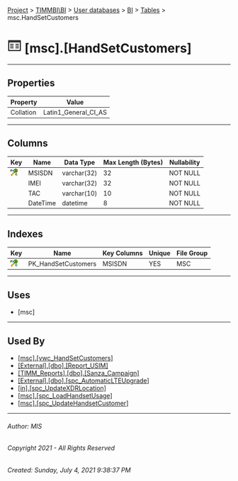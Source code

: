 #### 

[Project](../../../../index.md) > [TIMMBI\\BI](../../../index.md) > [User databases](../../index.md) > [BI](../index.md) > [Tables](Tables.md) > msc.HandSetCustomers

# ![Tables](../../../../Images/Table32.png) [msc].[HandSetCustomers]

---

## <a name="#properties"></a>Properties

| Property | Value |
|---|---|
| Collation | Latin1_General_CI_AS |


---

## <a name="#columns"></a>Columns

| Key | Name | Data Type | Max Length (Bytes) | Nullability |
|---|---|---|---|---|
| [![Cluster Primary Key PK_HandSetCustomers: MSISDN](../../../../Images/pkcluster.png)](#indexes) | MSISDN | varchar(32) | 32 | NOT NULL |
|  | IMEI | varchar(32) | 32 | NOT NULL |
|  | TAC | varchar(10) | 10 | NOT NULL |
|  | DateTime | datetime | 8 | NOT NULL |


---

## <a name="#indexes"></a>Indexes

| Key | Name | Key Columns | Unique | File Group |
|---|---|---|---|---|
| [![Cluster Primary Key PK_HandSetCustomers: MSISDN](../../../../Images/pkcluster.png)](#indexes) | PK_HandSetCustomers | MSISDN | YES | MSC |


---

## <a name="#uses"></a>Uses

* [msc]


---

## <a name="#usedby"></a>Used By

* [[msc].[vwc_HandSetCustomers]](../Views/vwc_HandSetCustomers.md)
* [[External].[dbo].[Report_USIM]](../../External/Programmability/Stored_Procedures/Report_USIM.md)
* [[TIMM_Reports].[dbo].[Sanza_Campaign]](../../TIMM_Reports/Programmability/Stored_Procedures/Sanza_Campaign.md)
* [[External].[dbo].[spc_AutomaticLTEUpgrade]](../../External/Programmability/Stored_Procedures/spc_AutomaticLTEUpgrade.md)
* [[in].[spc_UpdateXDRLocation]](../Programmability/Stored_Procedures/spc_UpdateXDRLocation.md)
* [[msc].[spc_LoadHandsetUsage]](../Programmability/Stored_Procedures/spc_LoadHandsetUsage.md)
* [[msc].[spc_UpdateHandsetCustomer]](../Programmability/Stored_Procedures/spc_UpdateHandsetCustomer.md)


---

###### Author:  MIS

###### Copyright 2021 - All Rights Reserved

###### Created: Sunday, July 4, 2021 9:38:37 PM

